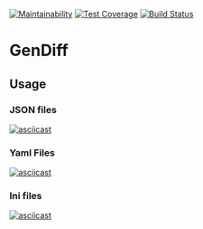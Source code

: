 [![Maintainability](https://api.codeclimate.com/v1/badges/38c8fa3e75e4272e2b8d/maintainability)](https://codeclimate.com/github/grom194/frontend-project-lvl2/maintainability)
[![Test Coverage](https://api.codeclimate.com/v1/badges/38c8fa3e75e4272e2b8d/test_coverage)](https://codeclimate.com/github/grom194/frontend-project-lvl2/test_coverage)
[![Build Status](https://travis-ci.org/grom194/frontend-project-lvl2.svg?branch=master)](https://travis-ci.org/grom194/frontend-project-lvl2)

# GenDiff

## Usage

### JSON files

[![asciicast](https://asciinema.org/a/SDs5SjDecG574UIBm6Pojoyad.svg)](https://asciinema.org/a/SDs5SjDecG574UIBm6Pojoyad)

### Yaml Files

[![asciicast](https://asciinema.org/a/Fw4oiaYleJMQqvQqdVWJ6jUE8.svg)](https://asciinema.org/a/Fw4oiaYleJMQqvQqdVWJ6jUE8)

### Ini files

[![asciicast](https://asciinema.org/a/7w6IuSikVzVv2se26wYN2MD1M.svg)](https://asciinema.org/a/7w6IuSikVzVv2se26wYN2MD1M)
